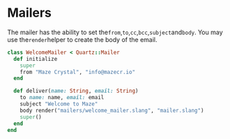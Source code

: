 # Mailers

The mailer has the ability to set the`from`,`to`,`cc`,`bcc`,`subject`and`body`. You may use the`render`helper to create the body of the email.

```ruby
class WelcomeMailer < Quartz::Mailer
  def initialize
    super
    from "Maze Crystal", "info@mazecr.io"
  end

  def deliver(name: String, email: String)
    to name: name, email: email
    subject "Welcome to Maze"
    body render("mailers/welcome_mailer.slang", "mailer.slang")
    super()
  end
end
```

